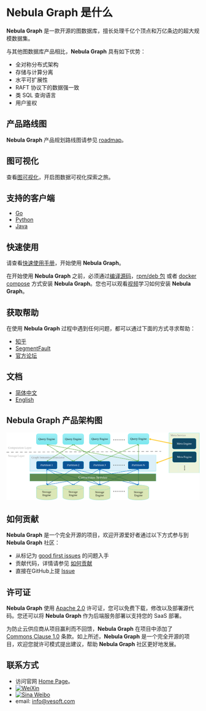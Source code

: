 # Nebula Graph 是什么

**Nebula Graph** 是一款开源的图数据库，擅长处理千亿个顶点和万亿条边的超大规模数据集。

与其他图数据库产品相比，**Nebula Graph** 具有如下优势：

* 全对称分布式架构
* 存储与计算分离
* 水平可扩展性
* RAFT 协议下的数据强一致
* 类 SQL 查询语言
* 用户鉴权

## 产品路线图

**Nebula Graph** 产品规划路线图请参见 [roadmap](https://github.com/vesoft-inc/nebula/wiki/Nebula-Graph-Roadmap)。

## 图可视化

查看[图可视化](https://github.com/vesoft-inc/nebula-web-docker)，开启图数据可视化探索之旅。

## 支持的客户端

* [Go](https://github.com/vesoft-inc/nebula-go)
* [Python](https://github.com/vesoft-inc/nebula-python)
* [Java](https://github.com/vesoft-inc/nebula-java)

## 快速使用

请查看[快速使用手册](manual-CN/1.overview/2.quick-start/1.get-started.md)，开始使用 **Nebula Graph**。

在开始使用 **Nebula Graph** 之前，必须通过[编译源码](https://github.com/vesoft-inc/nebula/blob/master/docs/manual-EN/3.build-develop-and-administration/1.build/1.build-source-code.md)，[rpm/deb 包](https://github.com/vesoft-inc/nebula/tree/master/docs/manual-CN/3.build-develop-and-administration/3.deploy-and-administrations/deployment/install-with-rpm-deb.md) 或者 [docker compose](https://github.com/vesoft-inc/nebula-docker-compose) 方式安装 **Nebula Graph**。您也可以观看[视频](https://space.bilibili.com/472621355)学习如何安装 **Nebula Graph**。

## 获取帮助

在使用 **Nebula Graph** 过程中遇到任何问题，都可以通过下面的方式寻求帮助：

* [知乎](https://www.zhihu.com/org/nebulagraph/activities)
* [SegmentFault](https://segmentfault.com/t/nebula)
* [官方论坛](https://discuss.nebula-graph.io)

## 文档

* [简体中文](https://github.com/vesoft-inc/nebula/blob/master/docs/manual-CN/README.md)
* [English](https://github.com/vesoft-inc/nebula/blob/master/docs/manual-EN/README.md)

## Nebula Graph 产品架构图

![image](https://github.com/vesoft-inc/nebula-docs/raw/master/images/Nebula%20Arch.png)

## 如何贡献

**Nebula Graph** 是一个完全开源的项目，欢迎开源爱好者通过以下方式参与到 **Nebula Graph** 社区：

* 从标记为 [good first issues](https://github.com/vesoft-inc/nebula/issues?q=is%3Aissue+is%3Aopen+label%3A%22good+first+issue%22) 的问题入手
* 贡献代码，详情请参见 [如何贡献](manual-EN/4.contributions/how-to-contribute.md)
* 直接在GitHub上提 [Issue](https://github.com/vesoft-inc/nebula/issues)

## 许可证

**Nebula Graph** 使用 [Apache 2.0](https://www.apache.org/licenses/LICENSE-2.0) 许可证，您可以免费下载，修改以及部署源代码。您还可以将 **Nebula Graph** 作为后端服务部署以支持您的 SaaS 部署。

为防止云供应商从项目赢利而不回馈，**Nebula Graph** 在项目中添加了 [Commons Clause 1.0](https://commonsclause.com/) 条款。如上所述，**Nebula Graph** 是一个完全开源的项目，欢迎您就许可模式提出建议，帮助 **Nebula Graph** 社区更好地发展。

## 联系方式

* 访问官网 [Home Page](http://nebula-graph.io/)。
* [![WeiXin](https://img.shields.io/badge/WeChat-%E5%BE%AE%E4%BF%A1-brightgreen)](https://user-images.githubusercontent.com/38887077/67449282-4362b300-f64c-11e9-878f-7efc373e5e55.jpg)
* [![Sina Weibo](https://img.shields.io/badge/Weibo-%E5%BE%AE%E5%8D%9A-red)](https://weibo.com/p/1006067122684542/home?from=page_100606&mod=TAB#place)
* email: info@vesoft.com
